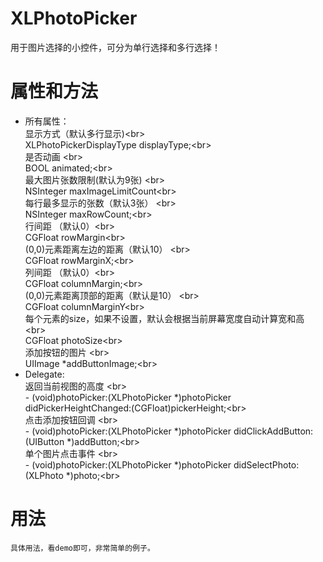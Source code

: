 # XLPhotoPicker
用于图片选择的小控件，可分为单行选择和多行选择！

# 属性和方法
* 所有属性：
        <br>显示方式（默认多行显示)\<br>
        <br>XLPhotoPickerDisplayType displayType;\<br>
        <br> 是否动画 \<br>
        <br>BOOL animated;\<br>
        <br> 最大图片张数限制(默认为9张) \<br>
        <br>NSInteger maxImageLimitCount\<br>
        <br> 每行最多显示的张数（默认3张） \<br>
        <br>NSInteger maxRowCount;\<br>
        <br> 行间距 （默认0）\<br>
        <br>CGFloat rowMargin\<br>
        <br> (0,0)元素距离左边的距离（默认10） \<br>
        <br>CGFloat rowMarginX;\<br>
        <br> 列间距 （默认0）\<br>
        <br>CGFloat columnMargin;\<br>
        <br> (0,0)元素距离顶部的距离（默认是10） \<br>
        <br>CGFloat columnMarginY\<br>
        <br> 每个元素的size，如果不设置，默认会根据当前屏幕宽度自动计算宽和高 \<br>
        <br>CGFloat photoSize\<br>
        <br> 添加按钮的图片 \<br>
        <br>UIImage *addButtonImage;\<br>
* Delegate:
        <br> 返回当前视图的高度 \<br>
        <br>- (void)photoPicker:(XLPhotoPicker *)photoPicker didPickerHeightChanged:(CGFloat)pickerHeight;\<br>
        <br> 点击添加按钮回调 \<br>
        <br>- (void)photoPicker:(XLPhotoPicker *)photoPicker didClickAddButton:(UIButton *)addButton;\<br>
        <br> 单个图片点击事件 \<br>
        <br>- (void)photoPicker:(XLPhotoPicker *)photoPicker didSelectPhoto:(XLPhoto *)photo;\<br>

# 用法
    具体用法，看demo即可，非常简单的例子。